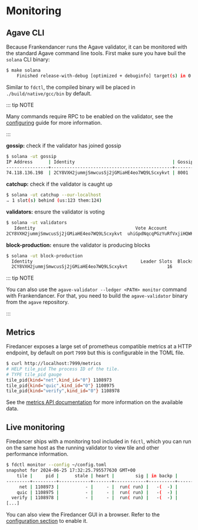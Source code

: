 # Monitoring

## Agave CLI
Because Frankendancer runs the Agave validator, it can be monitored with
the standard Agave command line tools. First make sure you have buil
the `solana` CLI binary:

```sh [bash]
$ make solana
    Finished release-with-debug [optimized + debuginfo] target(s) in 0.44s
```

Similar to `fdctl`, the compiled binary will be placed in
`./build/native/gcc/bin` by default.

::: tip NOTE

Many commands require RPC to be enabled on the validator, see the
[configuring](./configuring) guide for more information.

:::

**gossip:** check if the validator has joined gossip

```sh [bash]
$ solana -ut gossip
IP Address      | Identity                                     | Gossip | TPU   | RPC Address           | Version    | Feature Set
----------------+----------------------------------------------+--------+-------+-----------------------+------------+----------------
74.118.136.198  | 2CY8VXH2jummjSmwcusSj2jGMiaHE4eo7WQ9LScxykvt | 8001   | 9001  | 74.118.136.198:8899   | 0.106.11814| 4215500110
```

**catchup:** check if the validator is caught up

```sh [bash]
$ solana -ut catchup --our-localhost
⠤ 1 slot(s) behind (us:123 them:124)
```

**validators:** ensure the validator is voting

```sh [bash]
$ solana -ut validators
   Identity                                      Vote Account                            Commission  Last Vote        Root Slot     Skip Rate  Credits  Version            Active Stake
2CY8VXH2jummjSmwcusSj2jGMiaHE4eo7WQ9LScxykvt  uhiGpdNqcqPGzYuRfVxjiHQWKKJPwKRSaPiXXxwSy9K   100%  279227304 ( -1)  279227273 ( -1)   0.00%    54287  0.106.11814     70100.022292880 SOL (0.03%)
```

**block-production:** ensure the validator is producing blocks

```sh [bash]
$ solana -ut block-production
  Identity                                         Leader Slots  Blocks Produced    Skipped Slots        Skip Rate
  2CY8VXH2jummjSmwcusSj2jGMiaHE4eo7WQ9LScxykvt               16               16                0            0.00%
```

::: tip NOTE

You can also use the `agave-validator --ledger <PATH> monitor`
command with Frankendancer. For that, you need to build the
`agave-validator` binary from the `agave` repository.

:::

## Metrics
Firedancer exposes a large set of prometheus compatible metrics at a
HTTP endpoint, by default on port `7999` but this is configurable in
the TOML file.

```sh [bash]
$ curl http://localhost:7999/metrics
# HELP tile_pid The process ID of the tile.
# TYPE tile_pid gauge
tile_pid{kind="net",kind_id="0"} 1108973
tile_pid{kind="quic",kind_id="0"} 1108975
tile_pid{kind="verify",kind_id="0"} 1108978
```

See the [metrics API documentation](/api/metrics.html) for more
information on the available data.

## Live monitoring
Firedancer ships with a monitoring tool included in `fdctl`, which you
can run on the same host as the running validator to view tile and other
performance information.

```sh [bash]
$ fdctl monitor --config ~/config.toml
snapshot for 2024-06-25 17:32:25.795577630 GMT+00
    tile |     pid |      stale | heart |        sig | in backp |           backp cnt |  % hkeep |  % backp |   % wait |  % ovrnp |  % ovrnr |  % filt1 |  % filt2 | % finish
---------+---------+------------+-------+------------+----------+---------------------+----------+----------+----------+----------+----------+----------+----------+----------
     net | 1108973 |          - |     - |  run( run) |   -(  -) |          0(     +0) |   40.118 |    0.000 |   59.882 |    0.000 |    0.000 |    0.000 |    0.000 |    0.000
    quic | 1108975 |          - |     - |  run( run) |   -(  -) |          0(     +0) |    0.325 |    0.000 |   99.675 |    0.000 |    0.000 |    0.000 |    0.000 |    0.000
  verify | 1108978 |          - |     - |  run( run) |   -(  -) |          0(     +0) |    0.496 |    0.000 |   99.504 |    0.000 |    0.000 |    0.000 |    0.000 |    0.000
[...]
```

You can also view the Firedancer GUI in a browser. Refer to the
[configuration section](/guide/configuring.md#gui) to enable it.
